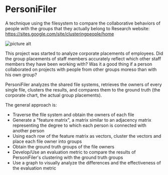 # PersoniFiler
A technique using the filesystem to compare the collaborative behaviors of people with the groups that they actually belong to
Research website: https://sites.google.com/site/clusteringpeople/home

![picture alt](http://i.imgur.com/F4kuIap.png "Graph of cluster vs. ground truth")

This project was started to analyze corporate placements of employees. 
Did the group placements of staff members accurately reflect which other staff members they have been working with?
Was it a good thing if a person collaborated on projects with people from other groups moreso than with his own group?

PersoniFiler analyzes the shared file systems, retrieves the owners of every single file, clusters the results,
and compares them to the ground truth (the corporate chart, the actual group placements).

The general approach is:
* Traverse the file system and obtain the owners of each file
* Generate a "feature matrix", a matrix similar to an adjacency matrix representing the degree to which each person is connected with another person
* Using each row of the feature matrix as vectors, cluster the vectors and place each file owner into groups
* Obtain the ground truth groups of the file owners
* Develop/Use an evaluation metric to compare the results of PersoniFiler's clustering with the ground truth groups
* Use a graph to visually analyze the differences and the effectiveness of the evaluation metric
